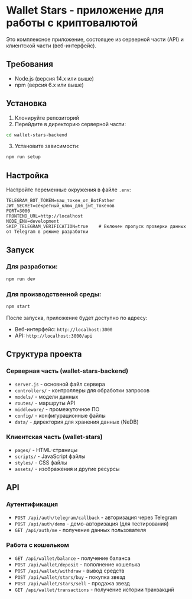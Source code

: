 # Wallet Stars - приложение для работы с криптовалютой

Это комплексное приложение, состоящее из серверной части (API) и клиентской части (веб-интерфейс).

## Требования

- Node.js (версия 14.x или выше)
- npm (версия 6.x или выше)

## Установка

1. Клонируйте репозиторий
2. Перейдите в директорию серверной части:
```bash
cd wallet-stars-backend
```
3. Установите зависимости:
```bash
npm run setup
```

## Настройка

Настройте переменные окружения в файле `.env`:

```
TELEGRAM_BOT_TOKEN=ваш_токен_от_BotFather
JWT_SECRET=секретный_ключ_для_jwt_токенов
PORT=3000
FRONTEND_URL=http://localhost
NODE_ENV=development
SKIP_TELEGRAM_VERIFICATION=true    # Включен пропуск проверки данных от Telegram в режиме разработки
```

## Запуск

### Для разработки:
```bash
npm run dev
```

### Для производственной среды:
```bash
npm start
```

После запуска, приложение будет доступно по адресу:
- Веб-интерфейс: `http://localhost:3000`
- API: `http://localhost:3000/api`

## Структура проекта

### Серверная часть (wallet-stars-backend)
- `server.js` - основной файл сервера
- `controllers/` - контроллеры для обработки запросов
- `models/` - модели данных
- `routes/` - маршруты API
- `middleware/` - промежуточное ПО
- `config/` - конфигурационные файлы
- `data/` - директория для хранения данных (NeDB)

### Клиентская часть (wallet-stars)
- `pages/` - HTML-страницы
- `scripts/` - JavaScript файлы
- `styles/` - CSS файлы
- `assets/` - изображения и другие ресурсы

## API

### Аутентификация
- `POST /api/auth/telegram/callback` - авторизация через Telegram
- `POST /api/auth/demo` - демо-авторизация (для тестирования)
- `GET /api/auth/me` - получение данных пользователя

### Работа с кошельком
- `GET /api/wallet/balance` - получение баланса
- `POST /api/wallet/deposit` - пополнение кошелька
- `POST /api/wallet/withdraw` - вывод средств
- `POST /api/wallet/stars/buy` - покупка звезд
- `POST /api/wallet/stars/sell` - продажа звезд
- `GET /api/wallet/transactions` - получение истории транзакций 